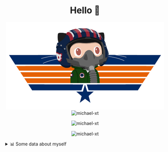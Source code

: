 <h1 align="center">Hello 👋</h1>


<p align="center"><img src="https://raw.githubusercontent.com/Michael-xT/Michael-xT/main/.github/topguntocat.png" width=500>
 <br>
<img src="https://komarev.com/ghpvc/?username=michael-xt&style=for-the-badge" alt="michael-xt" /> 
</p>

<p align="center"><img align="center" src="https://github-readme-stats.vercel.app/api/top-langs/?username=michael-xt&layout=compact&theme=dark&show_icons=true" alt="michael-xt" /></p>
<p align="center"><img align="center" src="https://github-readme-stats.vercel.app/api?username=michael-xt&show_icons=true&theme=dark&show_icons=true" alt="michael-xt" /></p>

<details align="left"><summary>📊 Some data about myself</summary>
<p>

<!--START_SECTION:waka-->
![Code Time](http://img.shields.io/badge/Code%20Time-402%20hrs%2047%20mins-blue)

**🐱 My GitHub Data** 

> 🏆 47 Contributions in the Year 2022
 > 
> 📦 16.6 MB Used in GitHub's Storage 
 > 
> 🚫 Not Opted to Hire
 > 
> 📜 9 Public Repositories 
 > 
> 🔑 26 Private Repositories  
 > 
**I'm an Early 🐤** 

```text
🌞 Morning    127 commits    ████████░░░░░░░░░░░░░░░░░   33.33% 
🌆 Daytime    100 commits    ██████░░░░░░░░░░░░░░░░░░░   26.25% 
🌃 Evening    150 commits    █████████░░░░░░░░░░░░░░░░   39.37% 
🌙 Night      4 commits      ░░░░░░░░░░░░░░░░░░░░░░░░░   1.05%

```
📅 **I'm Most Productive on Thursday** 

```text
Monday       37 commits     ██░░░░░░░░░░░░░░░░░░░░░░░   9.71% 
Tuesday      53 commits     ███░░░░░░░░░░░░░░░░░░░░░░   13.91% 
Wednesday    74 commits     ████░░░░░░░░░░░░░░░░░░░░░   19.42% 
Thursday     86 commits     █████░░░░░░░░░░░░░░░░░░░░   22.57% 
Friday       49 commits     ███░░░░░░░░░░░░░░░░░░░░░░   12.86% 
Saturday     52 commits     ███░░░░░░░░░░░░░░░░░░░░░░   13.65% 
Sunday       30 commits     ██░░░░░░░░░░░░░░░░░░░░░░░   7.87%

```


📊 **This Week I Spent My Time On** 

```text
🔥 Editors: 
VS Code                  1 hr 43 mins        █████████████████████████   100.0%

💻 Operating System: 
Windows                  1 hr 43 mins        █████████████████████████   100.0%

```

**I Mostly Code in JavaScript** 

```text
JavaScript               10 repos            ███████░░░░░░░░░░░░░░░░░░   29.41% 
Java                     9 repos             ██████░░░░░░░░░░░░░░░░░░░   26.47% 
Vue                      3 repos             ██░░░░░░░░░░░░░░░░░░░░░░░   8.82% 
C#                       3 repos             ██░░░░░░░░░░░░░░░░░░░░░░░   8.82% 
HTML                     2 repos             █░░░░░░░░░░░░░░░░░░░░░░░░   5.88%

```


**Timeline**

![Chart not found](https://raw.githubusercontent.com/Michael-xT/Michael-xT/main/charts/bar_graph.png) 


 Last Updated on 15/07/2022 00:55:45 UTC
<!--END_SECTION:waka-->
</p>
